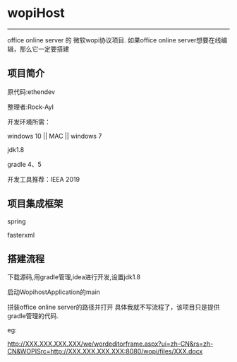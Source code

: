 # wopiHost
-----------------------------------
office online server 的 微软wopi协议项目.
如果office online server想要在线编辑，那么它一定要搭建

项目简介
----------------------------

原代码:ethendev

整理者:Rock-Ayl

开发环境所需：

windows 10 || MAC || windows 7

jdk1.8 

gradle 4、5

开发工具推荐：IEEA 2019

项目集成框架
-----------------------------------
spring 

fasterxml

搭建流程
------------------------------------
下载源码,用gradle管理,idea进行开发,设置jdk1.8

启动WopihostApplication的main

拼装office online server的路径并打开 具体我就不写流程了，该项目只是提供gradle管理的代码.

eg:

http://XXX.XXX.XXX.XXX/we/wordeditorframe.aspx?ui=zh-CN&rs=zh-CN&WOPISrc=http://XXX.XXX.XXX.XXX:8080/wopi/files/XXX.docx
